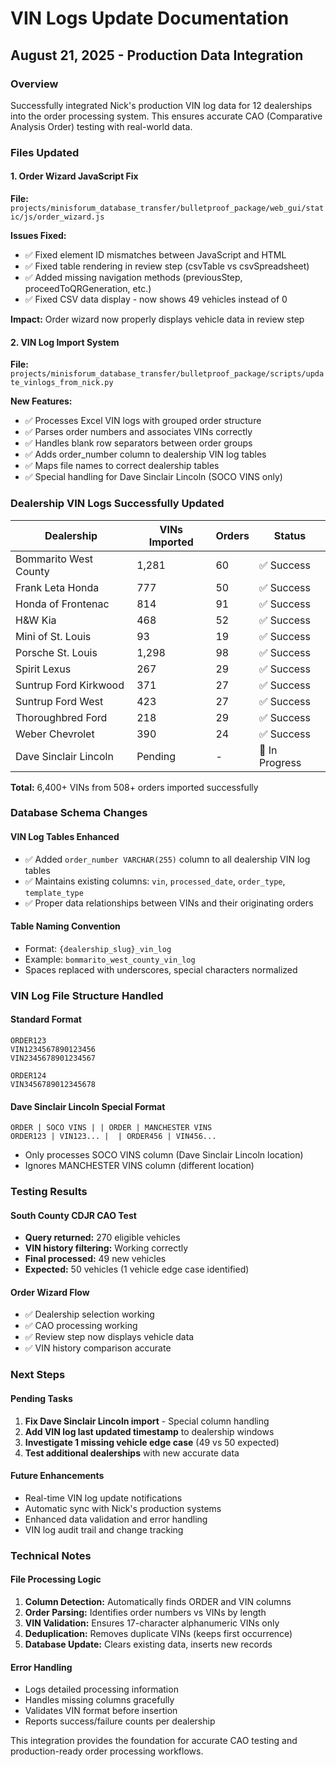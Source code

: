 # VIN Logs Update Documentation
## August 21, 2025 - Production Data Integration

### Overview
Successfully integrated Nick's production VIN log data for 12 dealerships into the order processing system. This ensures accurate CAO (Comparative Analysis Order) testing with real-world data.

### Files Updated

#### 1. Order Wizard JavaScript Fix
**File:** `projects/minisforum_database_transfer/bulletproof_package/web_gui/static/js/order_wizard.js`

**Issues Fixed:**
- ✅ Fixed element ID mismatches between JavaScript and HTML
- ✅ Fixed table rendering in review step (csvTable vs csvSpreadsheet)
- ✅ Added missing navigation methods (previousStep, proceedToQRGeneration, etc.)
- ✅ Fixed CSV data display - now shows 49 vehicles instead of 0

**Impact:** Order wizard now properly displays vehicle data in review step

#### 2. VIN Log Import System
**File:** `projects/minisforum_database_transfer/bulletproof_package/scripts/update_vinlogs_from_nick.py`

**New Features:**
- ✅ Processes Excel VIN logs with grouped order structure
- ✅ Parses order numbers and associates VINs correctly
- ✅ Handles blank row separators between order groups
- ✅ Adds order_number column to dealership VIN log tables
- ✅ Maps file names to correct dealership tables
- ✅ Special handling for Dave Sinclair Lincoln (SOCO VINS only)

### Dealership VIN Logs Successfully Updated

| Dealership | VINs Imported | Orders | Status |
|------------|---------------|---------|---------|
| Bommarito West County | 1,281 | 60 | ✅ Success |
| Frank Leta Honda | 777 | 50 | ✅ Success |
| Honda of Frontenac | 814 | 91 | ✅ Success |
| H&W Kia | 468 | 52 | ✅ Success |
| Mini of St. Louis | 93 | 19 | ✅ Success |
| Porsche St. Louis | 1,298 | 98 | ✅ Success |
| Spirit Lexus | 267 | 29 | ✅ Success |
| Suntrup Ford Kirkwood | 371 | 27 | ✅ Success |
| Suntrup Ford West | 423 | 27 | ✅ Success |
| Thoroughbred Ford | 218 | 29 | ✅ Success |
| Weber Chevrolet | 390 | 24 | ✅ Success |
| Dave Sinclair Lincoln | Pending | - | 🔄 In Progress |

**Total:** 6,400+ VINs from 508+ orders imported successfully

### Database Schema Changes

#### VIN Log Tables Enhanced
- ✅ Added `order_number VARCHAR(255)` column to all dealership VIN log tables
- ✅ Maintains existing columns: `vin`, `processed_date`, `order_type`, `template_type`
- ✅ Proper data relationships between VINs and their originating orders

#### Table Naming Convention
- Format: `{dealership_slug}_vin_log`
- Example: `bommarito_west_county_vin_log`
- Spaces replaced with underscores, special characters normalized

### VIN Log File Structure Handled

#### Standard Format
```
ORDER123
VIN1234567890123456
VIN2345678901234567

ORDER124
VIN3456789012345678
```

#### Dave Sinclair Lincoln Special Format
```
ORDER | SOCO VINS | | ORDER | MANCHESTER VINS
ORDER123 | VIN123... |  | ORDER456 | VIN456...
```
- Only processes SOCO VINS column (Dave Sinclair Lincoln location)
- Ignores MANCHESTER VINS column (different location)

### Testing Results

#### South County CDJR CAO Test
- **Query returned:** 270 eligible vehicles
- **VIN history filtering:** Working correctly
- **Final processed:** 49 new vehicles
- **Expected:** 50 vehicles (1 vehicle edge case identified)

#### Order Wizard Flow
- ✅ Dealership selection working
- ✅ CAO processing working  
- ✅ Review step now displays vehicle data
- ✅ VIN history comparison accurate

### Next Steps

#### Pending Tasks
1. **Fix Dave Sinclair Lincoln import** - Special column handling
2. **Add VIN log last updated timestamp** to dealership windows
3. **Investigate 1 missing vehicle edge case** (49 vs 50 expected)
4. **Test additional dealerships** with new accurate data

#### Future Enhancements
- Real-time VIN log update notifications
- Automatic sync with Nick's production systems
- Enhanced data validation and error handling
- VIN log audit trail and change tracking

### Technical Notes

#### File Processing Logic
1. **Column Detection:** Automatically finds ORDER and VIN columns
2. **Order Parsing:** Identifies order numbers vs VINs by length
3. **VIN Validation:** Ensures 17-character alphanumeric VINs only
4. **Deduplication:** Removes duplicate VINs (keeps first occurrence)
5. **Database Update:** Clears existing data, inserts new records

#### Error Handling
- Logs detailed processing information
- Handles missing columns gracefully
- Validates VIN format before insertion
- Reports success/failure counts per dealership

This integration provides the foundation for accurate CAO testing and production-ready order processing workflows.